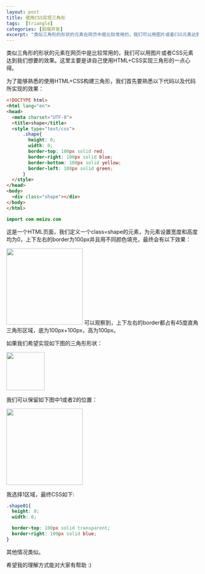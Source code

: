 ```yaml
---
layout: post
title: 使用CSS实现三角形
tags:  [triangle]
categories: [前端开发]
excerpt: "类似三角形的形状的元素在网页中是比较常用的，我们可以用图片或者CSS元素达到我们想要的效果。这里主要是讲自己使用HTML+CSS实现三角形的一点心得。"
---
```


类似三角形的形状的元素在网页中是比较常用的，我们可以用图片或者CSS元素达到我们想要的效果。这里主要是讲自己使用HTML+CSS实现三角形的一点心得。

为了能够熟悉的使用HTML+CSS构建三角形，我们首先要熟悉以下代码以及代码所实现的效果：

```html
<!DOCTYPE html>
<html lang="en">
<head>
  <meta charset="UTF-8">
  <title>shape</title>
  <style type="text/css">
      .shape{
        height: 0;
        width: 0;
        border-top: 100px solid red;
        border-right: 100px solid blue;
        border-bottom: 100px solid yellow;
        border-left: 100px solid green;
      }
  </style>
</head>
<body>
  <div class="shape"></div>
</body>
</html>
```
```java
import com.meizu.com

```

这是一个HTML页面，我们定义一个class=shape的元素，为元素设置宽度和高度均为0，上下左右的border为100px并且用不同颜色填充，最终会有以下效果：

<img src="http://7xlgu7.com1.z0.glb.clouddn.com/shape_01.png" style="width:200px">
可以观察到，上下左右的border都占有45度直角三角形区域，底为100px+100px，高为100px。

如果我们希望实现如下图的三角形形状：

<img src="http://7xlgu7.com1.z0.glb.clouddn.com/shape_02.jpg" style="width:100px">

我们可以保留如下图中1或者2的位置：

<img src="http://7xlgu7.com1.z0.glb.clouddn.com/shape_03.jpg" style="width:200px">

我选择1区域，最终CSS如下:

```css
.shape01{
  height: 0;
  width: 0;

  border-top: 100px solid transparent;
  border-right: 100px solid blue;
}
```
其他情况类似。

希望我的理解方式能对大家有帮助 :)
